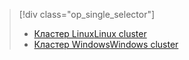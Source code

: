 > [!div class="op_single_selector"]
> * [<span data-ttu-id="cdf8b-101">Кластер Linux</span><span class="sxs-lookup"><span data-stu-id="cdf8b-101">Linux cluster</span></span>](../articles/hdinsight/hdinsight-hadoop-run-samples-linux.md)
> * [<span data-ttu-id="cdf8b-102">Кластер Windows</span><span class="sxs-lookup"><span data-stu-id="cdf8b-102">Windows cluster</span></span>](../articles/hdinsight/hdinsight-run-samples.md)
> 
> 

